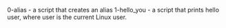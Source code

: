 0-alias - a script that creates an alias
1-hello_you - a script that prints hello user, where user is the current Linux user.
